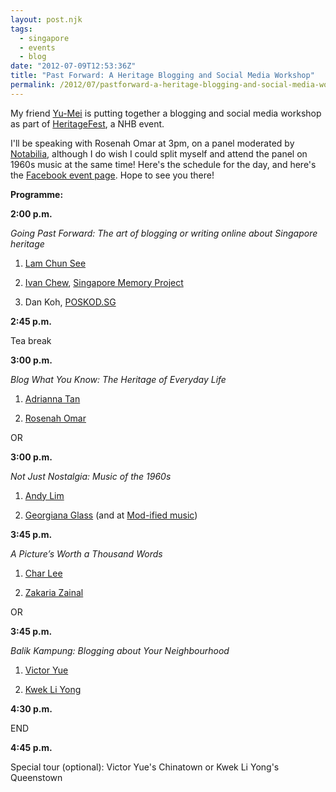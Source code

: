 ```yaml
---
layout: post.njk
tags:
  - singapore
  - events	
  - blog
date: "2012-07-09T12:53:36Z"
title: "Past Forward: A Heritage Blogging and Social Media Workshop"
permalink: /2012/07/pastforward-a-heritage-blogging-and-social-media-workshop/
---
```


My friend [Yu-Mei](http://blog.toomanythoughts.org/) is putting together a blogging and social media workshop as part of [HeritageFest](http://www.heritagefest.sg/en/), a NHB event.

I'll be speaking with Rosenah Omar at 3pm, on a panel moderated by [Notabilia](http://notabilia.wordpress.com/), although I do wish I could split myself and attend the panel on 1960s music at the same time! Here's the schedule for the day, and here's the [Facebook event page](https://www.facebook.com/events/243987645704984/). Hope to see you there!

**Programme:**

**2:00 p.m.**

_Going Past Forward: The art of blogging or writing online about Singapore heritage_

1) [Lam Chun See](http://goodmorningyesterday.blogspot.com/)

2) [Ivan Chew](http://ramblinglibrarian.blogspot.com/), [Singapore Memory Project](http://www.iremember.sg/)

3) Dan Koh, [POSKOD.SG](http://poskod.sg/)

**2:45 p.m.**

Tea break

**3:00 p.m.**

_Blog What You Know: The Heritage of Everyday Life_

1) [Adrianna Tan](http://www.popagandhi.com/)

2) [Rosenah Omar](http://nenalingsblog.blogspot.com/)

OR

**3:00 p.m.**

_Not Just Nostalgia: Music of the 1960s_

1) [Andy Lim](http://singapore60smusic.blogspot.com/)

2) [Georgiana Glass](http://hamsterguppies.wordpress.com/) (and at [Mod-ified music](http://modcentric.blogspot.com/))

**3:45 p.m.**

_A Picture’s Worth a Thousand Words_

1) [Char Lee](http://2ndshot.blogspot.com/)

2) [Zakaria Zainal](http://zakariazainal.com/)

OR

**3:45 p.m.**

_Balik Kampung: Blogging about Your Neighbourhood_

1) [Victor Yue](http://bullockcartwater.blogspot.com/)

2) [Kwek Li Yong](http://myqueenstown.blogspot.com/)

**4:30 p.m.**

END

**4:45 p.m.**

Special tour (optional): Victor Yue's Chinatown or Kwek Li Yong's Queenstown
